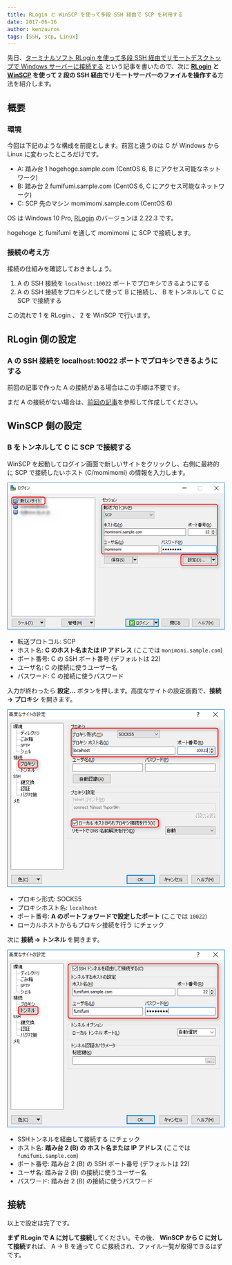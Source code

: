 ```yaml
---
title: RLogin と WinSCP を使って多段 SSH 経由で SCP を利用する
date: 2017-06-16
author: kenzauros
tags: [SSH, scp, Linux]
---
```


先日、[ターミナルソフト RLogin を使って多段 SSH 経由でリモートデスクトップで Windows サーバーに接続する](https://mseeeen.msen.jp/remote-desktop-through-cascaded-ssh-with-rlogin) という記事を書いたので、次に **[RLogin](http://nanno.dip.jp/softlib/man/rlogin/) と [WinSCP](https://winscp.net/eng/docs/lang:jp) を使って 2 段の SSH 経由でリモートサーバーのファイルを操作する**方法を紹介します。

## 概要

### 環境

今回は下記のような構成を前提とします。前回と違うのは C が Windows から Linux に変わったところだけです。

* A: 踏み台 1 hogehoge.sample.com (CentOS 6, B にアクセス可能なネットワーク)
* B: 踏み台 2 fumifumi.sample.com (CentOS 6, C にアクセス可能なネットワーク)
* C: SCP 先のマシン momimomi.sample.com (CentOS 6)

OS は Windows 10 Pro, [RLogin](http://nanno.dip.jp/softlib/man/rlogin/) のバージョンは 2.22.3 です。

hogehoge と fumifumi を通して momimomi に SCP で接続します。

### 接続の考え方

接続の仕組みを確認しておきましょう。

1. A の SSH 接続を `localhost:10022` ポートでプロキシできるようにする 
2. A の SSH 接続をプロキシとして使って B に接続し、 B をトンネルして C に SCP で接続する

この流れで 1 を RLogin 、 2 を WinSCP で行います。

## RLogin 側の設定

### A の SSH 接続を localhost:10022 ポートでプロキシできるようにする

前回の記事で作った A の接続がある場合はこの手順は不要です。

まだ A の接続がない場合は、[前回の記事]((https://mseeeen.msen.jp/remote-desktop-through-cascaded-ssh-with-rlogin#A_SSH_localhost10022))を参照して作成してください。

## WinSCP 側の設定

### B をトンネルして C に SCP で接続する

WinSCP を起動してログイン画面で新しいサイトをクリックし、右側に最終的に SCP で接続したいホスト (C/momimomi) の情報を入力します。

![](images/scp-through-cascaded-ssh-with-rlogin-and-winscp-1.png)

* 転送プロトコル: SCP
* ホスト名: **C のホスト名または IP アドレス** (ここでは `monimoni.sample.com`)
* ポート番号: C の SSH ポート番号 (デフォルトは 22)
* ユーザ名: C の接続に使うユーザー名
* パスワード: C の接続に使うパスワード

入力が終わったら **設定...** ボタンを押します。高度なサイトの設定画面で、**接続 → プロキシ** を開きます。

![](images/scp-through-cascaded-ssh-with-rlogin-and-winscp-2.png)

* プロキシ形式: SOCKS5
* プロキシホスト名: `localhost`
* ポート番号: **A のポートフォワードで設定したポート** (ここでは `10022`)
* ローカルホストからもプロキシ接続を行う にチェック

次に **接続 → トンネル** を開きます。

![](images/scp-through-cascaded-ssh-with-rlogin-and-winscp-3.png)

* SSHトンネルを経由して接続する にチェック
* ホスト名: **踏み台 2 (B) の  ホスト名または IP アドレス** (ここでは `fumifumi.sample.com`)
* ポート番号: 踏み台 2 (B) の SSH ポート番号 (デフォルトは 22)
* ユーザ名: 踏み台 2 (B) の接続に使うユーザー名
* パスワード: 踏み台 2 (B) の接続に使うパスワード

## 接続

以上で設定は完了です。

**まず RLogin で A に対して接続**してください。その後、 **WinSCP から C に対して接続**すれば、 A → B を通って C に接続され、ファイル一覧が取得できるはずです。